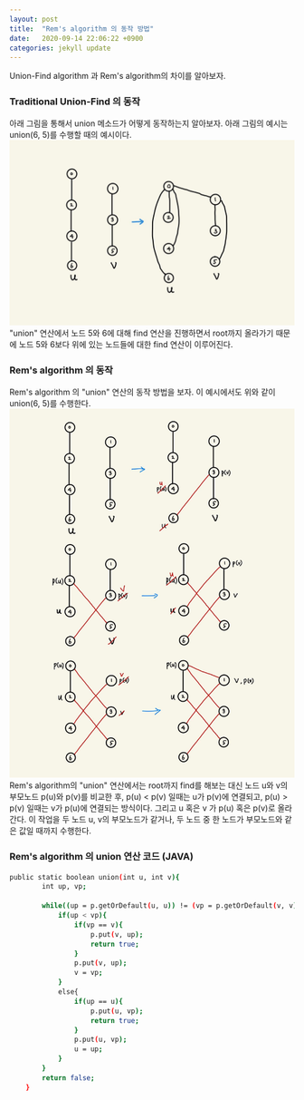 ```yaml
---
layout: post
title:  "Rem's algorithm 의 동작 방법"
date:   2020-09-14 22:06:22 +0900
categories: jekyll update
---
```


Union-Find algorithm 과 Rem's algorithm의 차이를 알아보자.

### Traditional Union-Find 의 동작 
아래 그림을 통해서 union 메소드가 어떻게 동작하는지 알아보자. 아래 그림의 예시는 union(6, 5)를 수행할 때의 예시이다.<br />
![unionfind](https://github.com/dongchime/dongchime.github.io/blob/master/assets/img/uf.jpg?raw=true) <br />
"union" 연산에서 노드 5와 6에 대해 find 연산을 진행하면서 root까지 올라가기 때문에 노드 5와 6보다 위에 있는 노드들에 대한 find 연산이 이루어진다.

### Rem's algorithm 의 동작
Rem's algorithm 의 "union" 연산의 동작 방법을 보자. 이 예시에서도 위와 같이 union(6, 5)를 수행한다. <br /> 
![unionfind](https://github.com/dongchime/dongchime.github.io/blob/master/assets/img/rem.jpg?raw=true) <br />
Rem's algorithm의 "union" 연산에서는 root까지 find를 해보는 대신 노드 u와 v의 부모노드 p(u)와 p(v)를 비교한 후, p(u) < p(v) 일때는 u가 p(v)에 연결되고, p(u) > p(v) 일때는 v가 p(u)에 연결되는 방식이다. 
그리고 u 혹은 v 가 p(u) 혹은 p(v)로 올라간다. 이 작업을 두 노드 u, v의 부모노드가 같거나, 두 노드 중 한 노드가 부모노드와 같은 값일 때까지 수행한다.  

### Rem's algorithm 의 union 연산 코드 (JAVA)

```bash
public static boolean union(int u, int v){
        int up, vp;

        while((up = p.getOrDefault(u, u)) != (vp = p.getOrDefault(v, v))){
            if(up < vp){
                if(vp == v){
                    p.put(v, up);                  
                    return true;
                }
                p.put(v, up);
                v = vp;
            }
            else{
                if(up == u){
                    p.put(u, vp);
                    return true;
                }
                p.put(u, vp);
                u = up;
            }
        }
        return false;
    }
```